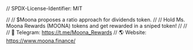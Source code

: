 // SPDX-License-Identifier: MIT

//
// $Moona proposes a ratio approach for dividends token.
//
// Hold Ms. Moona Rewards (MOONA) tokens and get rewarded in a sniped token!
//
//
// 📱 Telegram: https://t.me/Moona_Rewards
// 🌎 Website: https://www.moona.finance/
